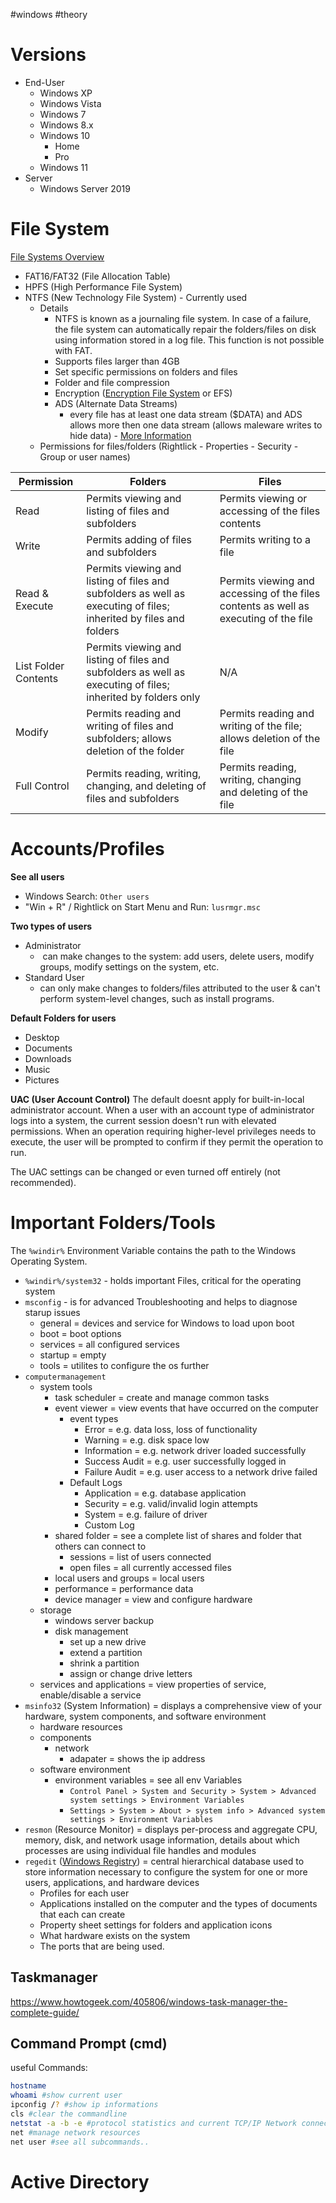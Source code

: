 #windows #theory
# Versions

- End-User
	- Windows XP
	- Windows Vista
	- Windows 7
	- Windows 8.x
	- Windows 10
		- Home
		- Pro
	- Windows 11
- Server
	- Windows Server 2019

# File System

[File Systems Overview](https://learn.microsoft.com/en-us/troubleshoot/windows-client/backup-and-storage/fat-hpfs-and-ntfs-file-systems)

- FAT16/FAT32 (File Allocation Table)
- HPFS (High Performance File System)
- NTFS (New Technology File System) - Currently used
	- Details
		- NTFS is known as a journaling file system. In case of a failure, the file system can automatically repair the folders/files on disk using information stored in a log file. This function is not possible with FAT.
		- Supports files larger than 4GB
		- Set specific permissions on folders and files
		- Folder and file compression
		- Encryption ([Encryption File System](https://docs.microsoft.com/en-us/windows/win32/fileio/file-encryption) or EFS)
		- ADS (Alternate Data Streams)
			- every file has at least one data stream ($DATA) and ADS allows more then one data stream (allows maleware writes to hide data) - [More Information](https://www.malwarebytes.com/blog/news/2015/07/introduction-to-alternate-data-streams)
	- Permissions for files/folders (Rightlick - Properties - Security - Group or user names)

| Permission           | Folders                                                                                                           | Files                                                                                |
|----------------------|-------------------------------------------------------------------------------------------------------------------|--------------------------------------------------------------------------------------|
| Read                 | Permits viewing and listing of files and subfolders                                                               | Permits viewing or accessing of the files contents                                   |
| Write                | Permits adding of files and subfolders                                                                            | Permits writing to a file                                                            |
| Read & Execute       | Permits viewing and listing of files and subfolders as well as executing of files; inherited by files and folders | Permits viewing and accessing of the files contents as well as executing of the file |
| List Folder Contents | Permits viewing and listing of files and subfolders as well as executing of files; inherited by folders only      | N/A                                                                                  |
| Modify               | Permits reading and writing of files and subfolders; allows deletion of the folder                                | Permits reading and writing of the file; allows deletion of the file                 |
| Full Control         | Permits reading, writing, changing, and deleting of files and subfolders                                          | Permits reading, writing, changing and deleting of the file                          |


# Accounts/Profiles

**See all users**
- Windows Search: `Other users`
- "Win + R" / Rightlick on Start Menu and Run: `lusrmgr.msc`


**Two types of users**
- Administrator
	-  can make changes to the system: add users, delete users, modify groups, modify settings on the system, etc.
- Standard User
	- can only make changes to folders/files attributed to the user & can't perform system-level changes, such as install programs.

**Default Folders for users**
- Desktop
- Documents
- Downloads
- Music
- Pictures

**UAC (User Account Control)**
The default doesnt apply for built-in-local administrator account.
When a user with an account type of administrator logs into a system, the current session doesn't run with elevated permissions. When an operation requiring higher-level privileges needs to execute, the user will be prompted to confirm if they permit the operation to run.

The UAC settings can be changed or even turned off entirely (not recommended).




# Important Folders/Tools

The `%windir%` Environment Variable contains the path to the Windows Operating System.

- `%windir%/system32` - holds important Files, critical for the operating system
- `msconfig` - is for advanced Troubleshooting and helps to diagnose starup issues
	- general = devices and service for Windows to load upon boot
	- boot = boot options
	- services = all configured services
	- startup = empty
	- tools = utilites to configure the os further
- `computermanagement`
	- system tools
		- task scheduler = create and manage common tasks
		- event viewer = view events that have occurred on the computer
			- event types
				- Error = e.g. data loss, loss of functionality
				- Warning = e.g. disk space low
				- Information = e.g. network driver loaded successfully
				- Success Audit = e.g. user successfully logged in
				- Failure Audit = e.g. user access to a network drive failed
			- Default Logs
				- Application = e.g. database application
				- Security = e.g. valid/invalid login attempts
				- System = e.g. failure of driver
				- Custom Log
		- shared folder = see a complete list of shares and folder that others can connect to
			- sessions = list of users connected
			- open files = all currently accessed files
		- local users and groups = local users
		- performance = performance data
		- device manager = view and configure hardware
	- storage
		- windows server backup
		- disk management
			- set up a new drive
			- extend a partition
			- shrink a partition
			- assign or change drive letters
	- services and applications = view properties of service, enable/disable a service
- `msinfo32` (System Information) = displays a comprehensive view of your hardware, system components, and software environment
	- hardware resources
	- components
		- network
			- adapater = shows the ip address
	- software environment
		- environment variables = see all env Variables
			- `Control Panel > System and Security > System > Advanced system settings > Environment Variables`
			- `Settings > System > About > system info > Advanced system settings > Environment Variables`
- `resmon` (Resource Monitor) = displays per-process and aggregate CPU, memory, disk, and network usage information, details about which processes are using individual file handles and modules
- `regedit` ([Windows Registry](https://learn.microsoft.com/en-us/troubleshoot/windows-server/performance/windows-registry-advanced-users)) = central hierarchical database used to store information necessary to configure the system for one or more users, applications, and hardware devices
	- Profiles for each user
	- Applications installed on the computer and the types of documents that each can create
	- Property sheet settings for folders and application icons
	- What hardware exists on the system
	- The ports that are being used.

## Taskmanager

https://www.howtogeek.com/405806/windows-task-manager-the-complete-guide/

## Command Prompt (cmd)

useful Commands:

```bash
hostname
whoami #show current user
ipconfig /? #show ip informations
cls #clear the commandline
netstat -a -b -e #protocol statistics and current TCP/IP Network connections
net #manage network resources
net user #see all subcommands..
```


# Active Directory